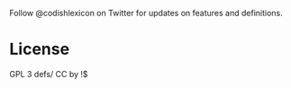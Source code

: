 
Follow @codishlexicon on Twitter for updates on features and definitions.

License
=======

GPL 3
defs/ CC by !$

